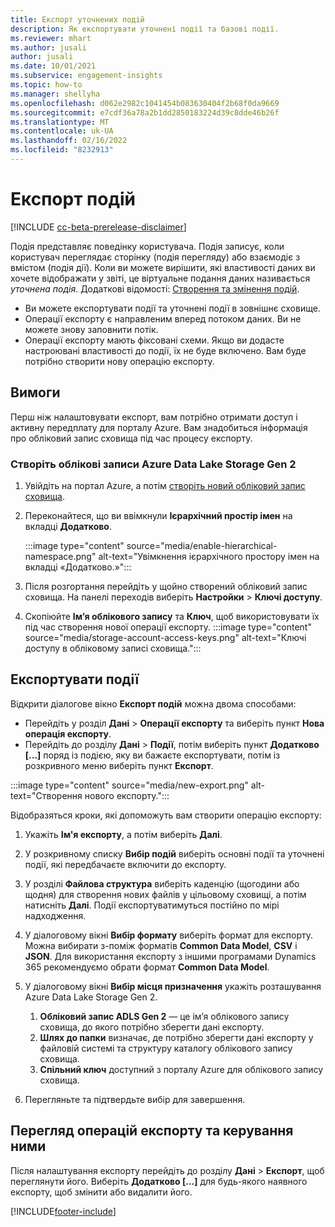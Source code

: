 ```yaml
---
title: Експорт уточнених подій
description: Як експортувати уточнені події та базові події.
ms.reviewer: mhart
ms.author: jusali
author: jusali
ms.date: 10/01/2021
ms.subservice: engagement-insights
ms.topic: how-to
ms.manager: shellyha
ms.openlocfilehash: d062e2982c1041454b083630404f2b68f0da9669
ms.sourcegitcommit: e7cdf36a78a2b1dd2850183224d39c8dde46b26f
ms.translationtype: MT
ms.contentlocale: uk-UA
ms.lasthandoff: 02/16/2022
ms.locfileid: "8232913"
---
```

# <a name="export-events"></a>Експорт подій

[!INCLUDE [cc-beta-prerelease-disclaimer](includes/cc-beta-prerelease-disclaimer.md)]

Подія представляє поведінку користувача. Подія записує, коли користувач переглядає сторінку (подія перегляду) або взаємодіє з вмістом (подія дії). Коли ви можете вирішити, які властивості даних ви хочете відображати у звіті, це віртуальне подання даних називається *уточнена подія*. Додаткові відомості: [Створення та змінення подій](refined-events.md).

- Ви можете експортувати події та уточнені події в зовнішнє сховище. 
- Операції експорту є направленим вперед потоком даних. Ви не можете знову заповнити потік. 
- Операції експорту мають фіксовані схеми. Якщо ви додасте настроювані властивості до події, їх не буде включено. Вам буде потрібно створити нову операцію експорту.

## <a name="prerequisites"></a>Вимоги

Перш ніж налаштовувати експорт, вам потрібно отримати доступ і активну передплату для порталу Azure. Вам знадобиться інформація про обліковий запис сховища під час процесу експорту. 

### <a name="create-an-azure-data-lake-storage-gen-2-accounts"></a>Створіть облікові записи Azure Data Lake Storage Gen 2

1. Увійдіть на портал Azure, а потім [створіть новий обліковий запис сховища](/azure/storage/common/storage-account-create). 

1. Переконайтеся, що ви ввімкнули **Ієрархічний простір імен** на вкладці **Додатково**. 

   :::image type="content" source="media/enable-hierarchical-namespace.png" alt-text="Увімкнення ієрархічного простору імен на вкладці «Додатково.»":::

1. Після розгортання перейдіть у щойно створений обліковий запис сховища. На панелі переходів виберіть **Настройки** > **Ключі доступу**. 

1. Скопіюйте **Ім’я облікового запису** та **Ключ**, щоб використовувати їх під час створення нової операції експорту.
   :::image type="content" source="media/storage-account-access-keys.png" alt-text="Ключі доступу в обліковому записі сховища.":::

## <a name="export-events"></a>Експортувати події

Відкрити діалогове вікно **Експорт подій** можна двома способами: 
- Перейдіть у розділ **Дані** > **Операції експорту** та виберіть пункт **Нова операція експорту**.
- Перейдіть до розділу **Дані** > **Події**, потім виберіть пункт **Додатково [...]** поряд із подією, яку ви бажаєте експортувати, потім із розкривного меню виберіть пункт **Експорт**. 

:::image type="content" source="media/new-export.png" alt-text="Створення нового експорту.":::

Відобразяться кроки, які допоможуть вам створити операцію експорту:

1. Укажіть **Ім'я експорту**, а потім виберіть **Далі**.

1. У розкривному списку **Вибір подій** виберіть основні події та уточнені події, які передбачаєте включити до експорту. 

1. У розділі **Файлова структура** виберіть каденцію (щогодини або щодня) для створення нових файлів у цільовому сховищі, а потім натисніть **Далі**. Події експортуватимуться постійно по мірі надходження.

1. У діалоговому вікні **Вибір формату** виберіть формат для експорту. Можна вибирати з-поміж форматів **Common Data Model**, **CSV** і **JSON**. Для використання експорту з іншими програмами Dynamics 365 рекомендуємо обрати формат **Common Data Model**.

1. У діалоговому вікні **Вибір місця призначення** укажіть розташування Azure Data Lake Storage Gen 2.
    1. **Обліковий запис ADLS Gen 2** — це ім’я облікового запису сховища, до якого потрібно зберегти дані експорту. 
    1. **Шлях до папки** визначає, де потрібно зберегти дані експорту у файловій системі та структуру каталогу облікового запису сховища.
    1. **Спільний ключ** доступний з порталу Azure для облікового запису сховища.

1. Перегляньте та підтвердьте вибір для завершення.

## <a name="view-and-manage-exports"></a>Перегляд операцій експорту та керування ними

Після налаштування експорту перейдіть до розділу **Дані** > **Експорт**, щоб переглянути його. Виберіть **Додатково [...]** для будь-якого наявного експорту, щоб змінити або видалити його.


[!INCLUDE[footer-include](../includes/footer-banner.md)]
